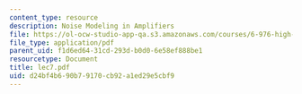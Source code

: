 ```yaml
---
content_type: resource
description: Noise Modeling in Amplifiers
file: https://ol-ocw-studio-app-qa.s3.amazonaws.com/courses/6-976-high-speed-communication-circuits-and-systems-spring-2003/d24bf4b690b79170cb92a1ed29e5cbf9_lec7.pdf
file_type: application/pdf
parent_uid: f1d6ed64-31cd-293d-b0d0-6e58ef888be1
resourcetype: Document
title: lec7.pdf
uid: d24bf4b6-90b7-9170-cb92-a1ed29e5cbf9
---
```

